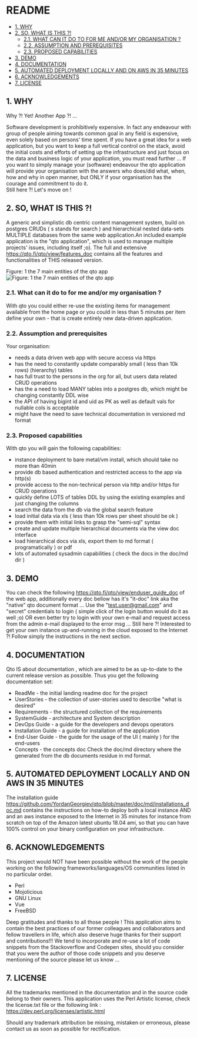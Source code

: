 #  README
* [1. WHY](#1-why)
* [2. SO, WHAT IS THIS ?!](#2-so-what-is-this-)
  * [2.1. WHAT CAN IT DO TO FOR ME AND/OR MY ORGANISATION ?](#21-what-can-it-do-to-for-me-and/or-my-organisation-)
  * [2.2. ASSUMPTION AND PREREQUISITES](#22-assumption-and-prerequisites)
  * [2.3. PROPOSED CAPABILITIES](#23-proposed-capabilities)
* [3. DEMO](#3-demo)
* [4. DOCUMENTATION](#4-documentation)
* [5. AUTOMATED DEPLOYMENT LOCALLY AND ON AWS IN 35 MINUTES](#5-automated-deployment-locally-and-on-aws-in-35-minutes)
* [6. ACKNOWLEDGEMENTS](#6-acknowledgements)
* [7. LICENSE](#7-license)




    

## 1. WHY
Why ?! Yet! Another App ?! ... 

Software development is prohibitively expensive. In fact any endeavour with group of people aiming towards common goal in any field is expensive, even solely based on persons' time spent. 
If you have a great idea for a web application, but you want to keep a full vertical control on the stack, avoid the initial costs and efforts of setting up the infrastructure and just focus on the data and business logic of your application, you must read further ...
If you want to simply manage your (software) endeavour the qto application will provide your organisation with the answers who does/did what, when, how and why in open manner, but ONLY if your organisation has the courage and commitment to do it.  
Still here ?! Let's move on !

    

## 2. SO, WHAT IS THIS ?!
A generic and simplistic db centric content management system, build on postgres CRUDs ( s stands for search ) and hierarchical nested data-sets MULTIPLE databases from the same web application.An included example application is the "qto application", which is used to manage multiple projects' issues, including itself ;o). 
The full and extensive https://qto.fi/qto/view/features_doc contains all the features and functionalities of THIS released version. 



Figure: 1 
the 7 main entities of the qto app
![Figure: 1 
the 7 main entities of the qto app](https://raw.githubusercontent.com/YordanGeorgiev/qto/master/doc/img/readme/what-is-is.png)

    

### 2.1. What can it do to for me and/or my organisation ?
With qto you could either re-use the existing items for management available from the home page or you could in less than 5 minutes per item define your own - that is create entirely new data-driven application.

    

### 2.2. Assumption and prerequisites
Your organisation:

- needs a data driven web app with secure access via https
- has the need to constantly update comparably small ( less than 10k rows) (hierarchy) tables
- has full trust to the persons in the org for all, but users data related CRUD operations 
- has the a need to load MANY tables into a postgres db, which might be changing constantly DDL wise
- the API of having bigint id and uid as PK as well as default vals for nullable cols is acceptable
- might have the need to save technical documentation in versioned md format

    

### 2.3. Proposed capabilities
With qto you will gain the following capabilities:
- instance deployment to bare metal/vm install, which should take no more than 40min
- provide db based authentication and restricted access to the app via http(s)
- provide access to the non-technical person via http and/or https for CRUD operations
- quickly define LOTS of tables DDL by using the existing examples and just changing the columns
- search the data from the db via the global search feature 
- load initial data via xls ( less than 10k rows per sheet should be ok )
- provide them with initial links to grasp the "semi-sql" syntax
- create and update multiple hierarchical documents via the view doc interface
- load hierarchical docs via xls, export them to md format ( programatically ) or pdf
- lots of automated sysadmin capabilities ( check the docs in the doc/md dir )

    

## 3. DEMO
You can check the following https://qto.fi/qto/view/enduser_guide_doc of the web app, additionally every doc bellow has it's "it-doc" link aka the "native" qto document format …
Use the "test.user@gmail.com" and "secret" credentials to login ( simple click of the login button would do it as well ;o) OR even better try to login with your own e-mail and request access from the admin e-mail displayed to the error msg ...
Still here ?! Interested to get your own instance up-and-running in the cloud exposed to the Internet ?!
Follow simply the instructions in the next section.

    

## 4. DOCUMENTATION

Qto IS about documentation , which are aimed to be as up-to-date to the current release version as possible. Thus you get the following documentation set:
 - ReadMe - the initial landing readme doc for the project
 - UserStories - the collection of user-stories used to describe "what is desired"
 - Requirements - the structured collection of the requirements 
 - SystemGuide - architecture and System description
 - DevOps Guide - a guide for the developers and devops operators
 - Installation Guide - a guide for installation of the application
 - End-User Guide - the guide for the usage of the UI ( mainly ) for the end-users
 - Concepts - the concepts doc 
Check the doc/md directory where the generated from the db documents residue in md format.

    

## 5. AUTOMATED DEPLOYMENT LOCALLY AND ON AWS IN 35 MINUTES
The installation guide https://github.com/YordanGeorgiev/qto/blob/master/doc/md/installations_doc.md contains the instructions on how-to deploy both a local instance AND and an aws instance exposed to the Internet in 35 minutes for instance from scratch on top of the Amazon latest ubuntu 18.04 ami, so that you can have 100% control on your binary configuration on your infrastructure.

    

## 6. ACKNOWLEDGEMENTS
This project would NOT have been possible without the work of the people working on the following frameworks/languages/OS communities listed in no particular order.
 - Perl
 - Mojolicious
 - GNU Linux
 - Vue
 - FreeBSD

Deep gratitudes and thanks to all those people ! This application aims to contain the best practices of our former colleagues and collaborators and fellow travellers in life, which also deserve huge thanks for their support and contributions!!! We tend to incorporate and re-use a lot of code snippets from the Stackoverflow and Codepen sites, should you consider that you were the author of those code snippets and you deserve mentioning of the source please let us know ...

    

## 7. LICENSE
All the trademarks mentioned in the documentation and in the source code belong to their owners. This application uses the Perl Artistic license, check the license.txt file or the following link : https://dev.perl.org/licenses/artistic.html

Should any trademark attribution be missing, mistaken or erroneous, please contact us as soon as possible for rectification.

    

